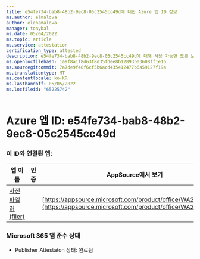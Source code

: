```yaml
---
title: e54fe734-bab8-48b2-9ec8-05c2545cc49d에 대한 Azure 앱 ID 정보
ms.author: elmalova
author: elenamalova
manager: tonybal
ms.date: 05/04/2022
ms.topic: article
ms.service: attestation
certification_type: attested
description: e54fe734-bab8-48b2-9ec8-05c2545cc49d에 대해 사용 가능한 모든 보안 및 규정 준수 정보입니다.
ms.openlocfilehash: 1a9f8a1f8d63f8d35fdee8b12893b03608ff1e16
ms.sourcegitcommit: 7a7de9f48f6cf5b6acd435412477b6a59127f19a
ms.translationtype: MT
ms.contentlocale: ko-KR
ms.lasthandoff: 05/05/2022
ms.locfileid: "65225742"
---
```

# <a name="azure-app-id-e54fe734-bab8-48b2-9ec8-05c2545cc49d"></a>Azure 앱 ID: e54fe734-bab8-48b2-9ec8-05c2545cc49d


### <a name="apps-associated-with-this-id"></a>이 ID와 연결된 앱:
| **앱 이름** | **인증** | **AppSource에서 보기** |
|--------------|---------------|-----------------------|
| [사진 파일러(filer)](../forward/WA200003881.md) |  | [https://appsource.microsoft.com/product/office/WA200003881](https://appsource.microsoft.com/product/office/WA200003881) |

### <a name="microsoft-365-app-compliance-status"></a>Microsoft 365 앱 준수 상태
- Publisher Attestaton 상태: 완료됨
